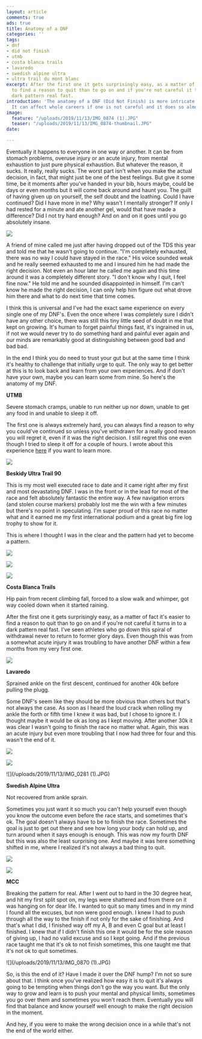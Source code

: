 ```yaml
---
layout: article
comments: true
ads: true
title: Anatomy of a DNF
categories: ''
tags:
- dnf
- did not finish
- utmb
- costa blanca trails
- lavaredo
- swedish alpine ultra
- ultra trail du mont blanc
excerpt: After the first one it gets surprisingly easy, as a matter of fact it's easier
  to find a reason to quit than to go on and if you're not careful it turns into a
  dark pattern real fast.
introduction: 'The anatomy of a DNF (Did Not Finish) is more intricate than one thinks.
  It can affect whole careers if one is not careful and it does so almost unseeingly. '
image:
  feature: "/uploads/2019/11/13/IMG_0874 (1).JPG"
  teaser: "/uploads/2019/11/13/IMG_0874-thumbnail.JPG"
date: 

---
```

Eventually it happens to everyone in one way or another. It can be from stomach problems, overuse injury or an acute injury, from mental exhaustion to just pure physical exhaustion. But whatever the reason, it sucks. It really, really sucks. The worst part isn't when you make the actual decision, in fact, that might just be one of the best feelings. But give it some time, be it moments after you've handed in your bib, hours maybe, could be days or even months but it will come back around and haunt you. The guilt of having given up on yourself, the self doubt and the loathing. Could I have continued? Did I have more in me? Why wasn't I mentally stronger? If only I had rested for a minute and ate another gel, would that have made a difference? Did I not try hard enough? And on and on it goes until you go absolutely insane.

![](/uploads/2019/11/13/IMG_0074.JPG)

A friend of mine called me just after having dropped out of the TDS this year and told me that he wasn't going to continue. "I'm completely exhausted, there was no way I could have stayed in the race." His voice sounded weak and he really seemed exhausted to me and I insured him he had made the right decision. Not even an hour later he called me again and this time around it was a completely different story. "I don't know why I quit, I feel fine now." He told me and he sounded disappointed in himself. I'm can't know he made the right decision, I can only help him figure out what drove him there and what to do next time that time comes.

I think this is universal and I've had the exact same experience on every single one of my DNF's. Even the once where I was completely sure I didn't have any other choice, there was still this tiny little seed of doubt in me that kept on growing. It's human to forget painful things fast, it's ingrained in us, if not we would never try to do something hard and painful ever again and our minds are remarkably good at distinguishing between good bad and bad bad.

In the end I think you do need to trust your gut but at the same time I think it's healthy to challenge that initially urge to quit. The only way to get better at this is to look back and learn from your own experiences. And if don't have your own, maybe you can learn some from mine. So here's the anatomy of my DNF.

**UTMB**

Severe stomach cramps, unable to run neither up nor down, unable to get any food in and unable to sleep it off.

The first one is always extremely hard, you can always find a reason to why you could've continued so unless you've withdrawn for a really good reason you will regret it, even if it was the right decision. I still regret this one even though I tried to sleep it off for a couple of hours. I wrote about this experience [here](http://desolaterunner.com/journal/race-report-utmb-2018/ "Race report utmb 2018") if you want to learn more.

![](/uploads/2019/11/13/IMG_8154.JPG)

**Beskidy Ultra Trail 90**

This is my most well executed race to date and it came right after my first and most devastating DNF. I was in the front or in the lead for most of the race and felt absolutely fantastic the entire way. A few navigation errors (and stolen course markers) probably lost me the win with a few minutes but there's no point in speculating. I'm super proud of this race no matter what and it earned me my first international podium and a great big fire log trophy to show for it.

This is where I thought I was in the clear and the pattern had yet to become a pattern.

![](/uploads/2019/11/13/43031871_2215647272014492_5760988927188008960_o.JPG)

![](/uploads/2019/11/13/42918026_1896725840419631_6432022668916031488_o.JPG)

![](/uploads/2019/11/13/43062476_2215643495348203_8523210436810637312_o.JPG)

**Costa Blanca Trails**

Hip pain from recent climbing fall, forced to a slow walk and whimper, got way cooled down when it started raining.

After the first one it gets surprisingly easy, as a matter of fact it's easier to find a reason to quit than to go on and if you're not careful it turns in to a dark pattern real fast. I've seen athletes who go down this spiral of withdrawal never to return to former glory days. Even though this was from a somewhat acute injury it was troubling to have another DNF within a few months from my very first one.

![](/uploads/2019/11/13/IMG_8588.JPG)

**Lavaredo**

Sprained ankle on the first descent, continued for another 40k before pulling the plugg.

Some DNF's seem like they should be more obvious than others but that's not always the case. As soon as I heard the loud crack when rolling my ankle the forth or fifth time I knew it was bad, but I chose to ignore it. I thought maybe it would be ok as long as I kept moving. After another 30k it was clear I wasn't going to finish the race no matter what. Again, this was an acute injury but even more troubling that I now had three for four and this wasn't the end of it.

![](/uploads/2019/11/13/IMG_0265.JPG)

![](/uploads/2019/11/13/IMG_0115.JPG)

![](/uploads/2019/11/13/IMG_0281 (1).JPG)

**Swedish Alpine Ultra**

Not recovered from ankle sprain.

Sometimes you just want it so much you can't help yourself even though you know the outcome even before the race starts, and sometimes that's ok. The goal doesn't always have to be to finish the race. Sometimes the goal is just to get out there and see how long your body can hold up, and turn around when it says enough is enough. This was now my fourth DNF but this was also the least surprising one. And maybe it was here something shifted in me, where I realized it's not always a bad thing to quit.

![](/uploads/2019/11/13/IMG_0443.JPG)

![](/uploads/2019/11/13/IMG_0464.JPG)

**MCC**

Breaking the pattern for real. After I went out to hard in the 30 degree heat, and hit my first split spot on, my legs were shattered and from there on it was hanging on for dear life. I wanted to quit so many times and in my mind I found all the excuses, but non were good enough. I knew I had to push through all the way to the finish if not only for the sake of finishing. And that's what I did, I finished way off my A, B and even C goal but at least I finished. I knew that if I didn't finish this one it would be for the sole reason of giving up, I had no valid excuse and so I kept going. And if the previous race taught me that it's ok to not finish sometimes, this one taught me that it's not ok to quit sometimes.

![](/uploads/2019/11/13/IMG_0870 (1).JPG)

So, is this the end of it? Have I made it over the DNF hump? I'm not so sure about that. I think once you've realized how easy it is to quit it's always going to be tempting when things don't go the way you want. But the only way to grow and learn is to push your mental and physical limits, sometimes you go over them and sometimes you won't reach them. Eventually you will find that balance and know yourself well enough to make the right decision in the moment.

And hey, if you were to make the wrong decision once in a while that's not the end of the world either.